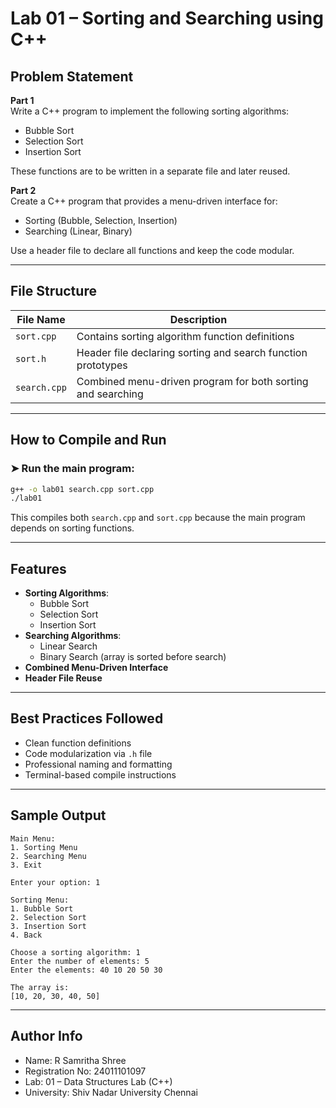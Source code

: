 # Lab 01 – Sorting and Searching using C++

## Problem Statement

**Part 1**  
Write a C++ program to implement the following sorting algorithms:
- Bubble Sort
- Selection Sort
- Insertion Sort

These functions are to be written in a separate file and later reused.

**Part 2**  
Create a C++ program that provides a menu-driven interface for:
- Sorting (Bubble, Selection, Insertion)
- Searching (Linear, Binary)

Use a header file to declare all functions and keep the code modular.

---

## File Structure

| File Name     | Description                                                |
|---------------|------------------------------------------------------------|
| `sort.cpp`    | Contains sorting algorithm function definitions            |
| `sort.h`      | Header file declaring sorting and search function prototypes |
| `search.cpp`  | Combined menu-driven program for both sorting and searching|

---

## How to Compile and Run

### ➤ Run the main program:

```bash
g++ -o lab01 search.cpp sort.cpp
./lab01
```

This compiles both `search.cpp` and `sort.cpp` because the main program depends on sorting functions.

---

## Features

- **Sorting Algorithms**:
  - Bubble Sort
  - Selection Sort
  - Insertion Sort
- **Searching Algorithms**:
  - Linear Search
  - Binary Search (array is sorted before search)
- **Combined Menu-Driven Interface**
- **Header File Reuse**

---

## Best Practices Followed

- Clean function definitions
- Code modularization via `.h` file
- Professional naming and formatting
- Terminal-based compile instructions

---

## Sample Output

```
Main Menu:
1. Sorting Menu
2. Searching Menu
3. Exit

Enter your option: 1

Sorting Menu:
1. Bubble Sort
2. Selection Sort
3. Insertion Sort
4. Back

Choose a sorting algorithm: 1
Enter the number of elements: 5
Enter the elements: 40 10 20 50 30

The array is:
[10, 20, 30, 40, 50]
```
---
## Author Info

- Name: R Samritha Shree   
- Registration No: 24011101097
- Lab: 01 – Data Structures Lab (C++)
- University: Shiv Nadar University Chennai 
